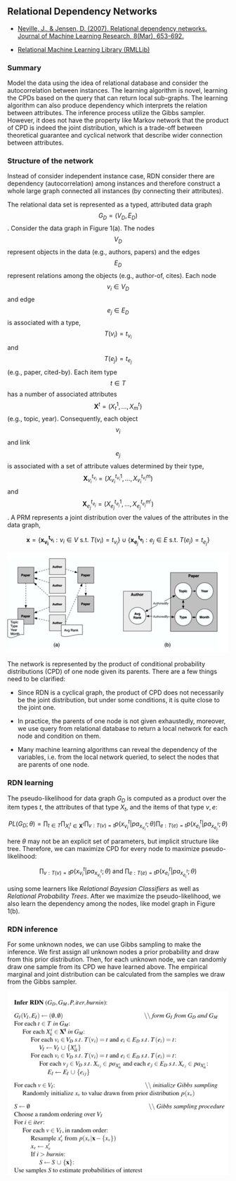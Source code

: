 ## Relational Dependency Networks

- [Neville, J., & Jensen, D. (2007). Relational dependency networks. Journal of Machine Learning Research, 8(Mar), 653-692.](http://www.jmlr.org/papers/volume8/neville07a/neville07a.pdf)

- [Relational Machine Learning Library (RMLLib)](https://github.com/jpfeiffe/rmllib)

### Summary

Model the data using the idea of relational database and consider the autocorrelation between instances. The learning algorithm is novel, learning the CPDs based on the query that can return local sub-graphs. The learning algorithm can also produce dependency which interprets the relation between attributes. The inference process utilize the Gibbs sampler. However, it does not have the property like Markov network that the product of CPD is indeed the joint distribution, which is a trade-off between theoretical guarantee and cyclical network that describe wider connection between attributes.

### Structure of the network

Instead of consider independent instance case, RDN consider there are dependency (autocorrelation) among instances and therefore construct a whole large graph connected all instances (by connecting their attributes).

The relational data set is represented as a typed, attributed data graph $$G_D = (V_D,E_D)$$. Consider the data graph in Figure 1(a). The nodes $$V_D$$ represent objects in the data (e.g.,
authors, papers) and the edges $$E_D$$ represent relations among the objects (e.g., author-of, cites). Each node $$v_i \in V_D$$ and edge $$e_j \in E_D$$ is associated with a type, $$T(v_i) = t_{v_i}$$ and $$T(e_j) = t_{e_j}$$ (e.g., paper, cited-by). Each item type $$t \in T$$ has a number of associated attributes $$\boldsymbol{X}^t = (X^1_t , ..., X_m^t)$$ (e.g., topic, year). Consequently, each object $$v_i$$ and link $$e_j$$ is associated with a set of attribute values
determined by their type, $$\boldsymbol{X}_{v_i}^{t_{v_i}} = (X_{v_i}^{t_{v_i}1} , \ldots, X_{v_i}^{t_{v_i}m})$$ and $$\boldsymbol{X}_{e_j}^{t_{e_j}} = (X_{e_j}^{t_{e_j}1} , \ldots, X_{e_j}^{t_{e_j}m'})$$. A PRM represents a joint distribution over the values of the attributes in the data graph,

$$
\boldsymbol{x}=\left\{\boldsymbol{x}_{\boldsymbol{v}_{\boldsymbol{i}}}^{\boldsymbol{t}_{\boldsymbol{v}_{\boldsymbol{i}}}}:v_{i} \in V \text{ s.t. }T(v_{i})=t_{v_{i}}\right\} \cup \left\{\boldsymbol{x}_{\boldsymbol{e}_{j}}^{\boldsymbol{t}_{\boldsymbol{e}_{\boldsymbol{j}}}}:e_{j} \in E \text{ s.t. } T(e_{j})=t_{e_{j}} \right\}
$$

![Example (a) data graph and (b) model graph.](./pic/RDN-1.png)

The network is represented by the product of conditional probability distributions (CPD) of one node given its parents. There are a few things need to be clarified:

- Since RDN is a cyclical graph, the product of CPD does not necessarily be the joint distribution, but under some conditions, it is quite close to the joint one.

- In practice, the parents of one node is not given exhaustedly, moreover, we use query from relational database to return a local network for each node and condition on them.

- Many machine learning algorithms can reveal the dependency of the variables, i.e. from the local network queried, to select the nodes that are parents of one node.

### RDN learning

The pseudo-likelihood for data graph $G_D$ is computed as a product over the item types $t$, the attributes of that type $X_t$, and the items of that type $v,e$:

$$
PL\left(G_{D} ; \theta\right) = \prod_{t \in T} \prod_{X_{i}^{t}\in \mathbf{X}^{t}}\prod_{v:T(v)=t} p\left(x_{v_i}^{t} | pa_{x_{v_i}^{t}};\theta\right)\prod_{e:T(e)=t}p\left(x_{e_i}^{t}|pa_{x_{e_i}^{t}};\theta\right)
$$

here $\theta$ may not be an explicit set of parameters, but implicit structure like tree. Therefore, we can maximize CPD for every node to maximize pseudo-likelihood:

$$
\prod_{v:T(v)=t} p\left(x_{v_i}^{t} | pa_{x_{v_i}^{t}};\theta\right) \; \text{and} \; \prod_{e:T(e)=t}p\left(x_{e_i}^{t}|pa_{x_{e_i}^{t}};\theta\right)
$$

using some learners like *Relational Bayesian Classifiers* as well as *Relational Probability Trees*. After we maximize the pseudo-likelihood, we also learn the dependency among the nodes, like model graph in Figure 1(b).

### RDN inference

For some unknown nodes, we can use Gibbs sampling to make the inference. We first assign all unknown nodes a prior probability and draw from this prior distribution. Then, for each unknown node, we can randomly draw one sample from its CPD we have learned above. The empirical marginal and joint distribution can be calculated from the samples we draw from the Gibbs sampler.

![RDN inference algorithm.](./pic/RDN-2.png)

